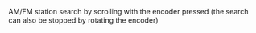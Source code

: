 AM/FM station search by scrolling with the encoder pressed (the search can also be stopped by rotating the encoder)